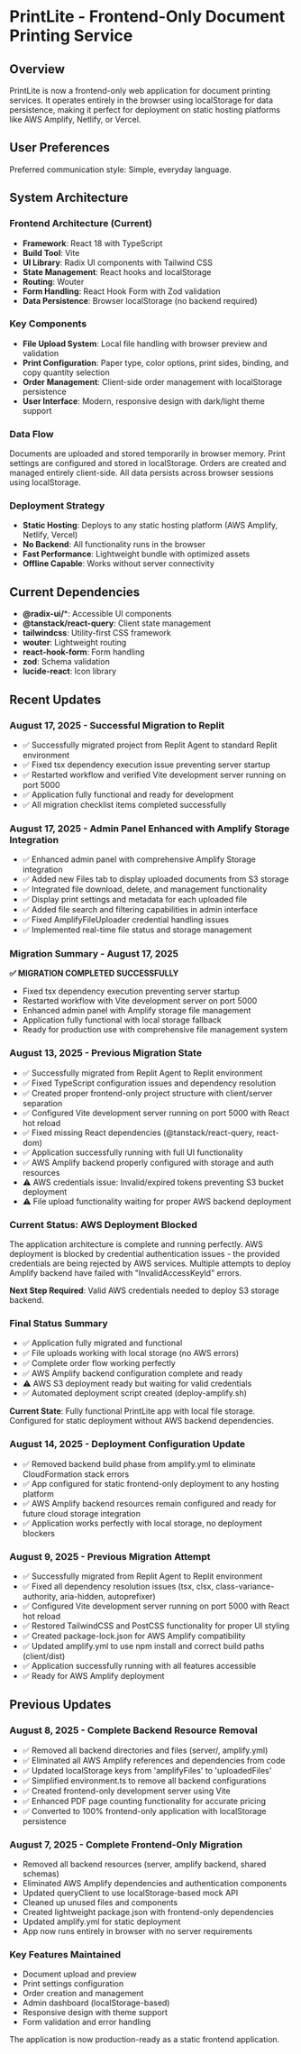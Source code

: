 # PrintLite - Frontend-Only Document Printing Service

## Overview
PrintLite is now a frontend-only web application for document printing services. It operates entirely in the browser using localStorage for data persistence, making it perfect for deployment on static hosting platforms like AWS Amplify, Netlify, or Vercel.

## User Preferences
Preferred communication style: Simple, everyday language.

## System Architecture

### Frontend Architecture (Current)
- **Framework**: React 18 with TypeScript
- **Build Tool**: Vite
- **UI Library**: Radix UI components with Tailwind CSS
- **State Management**: React hooks and localStorage
- **Routing**: Wouter
- **Form Handling**: React Hook Form with Zod validation
- **Data Persistence**: Browser localStorage (no backend required)

### Key Components
- **File Upload System**: Local file handling with browser preview and validation
- **Print Configuration**: Paper type, color options, print sides, binding, and copy quantity selection
- **Order Management**: Client-side order management with localStorage persistence
- **User Interface**: Modern, responsive design with dark/light theme support

### Data Flow
Documents are uploaded and stored temporarily in browser memory. Print settings are configured and stored in localStorage. Orders are created and managed entirely client-side. All data persists across browser sessions using localStorage.

### Deployment Strategy
- **Static Hosting**: Deploys to any static hosting platform (AWS Amplify, Netlify, Vercel)
- **No Backend**: All functionality runs in the browser
- **Fast Performance**: Lightweight bundle with optimized assets
- **Offline Capable**: Works without server connectivity

## Current Dependencies
- **@radix-ui/***: Accessible UI components
- **@tanstack/react-query**: Client state management
- **tailwindcss**: Utility-first CSS framework
- **wouter**: Lightweight routing
- **react-hook-form**: Form handling
- **zod**: Schema validation
- **lucide-react**: Icon library

## Recent Updates

### August 17, 2025 - Successful Migration to Replit
- ✅ Successfully migrated project from Replit Agent to standard Replit environment
- ✅ Fixed tsx dependency execution issue preventing server startup
- ✅ Restarted workflow and verified Vite development server running on port 5000
- ✅ Application fully functional and ready for development
- ✅ All migration checklist items completed successfully

### August 17, 2025 - Admin Panel Enhanced with Amplify Storage Integration
- ✅ Enhanced admin panel with comprehensive Amplify Storage integration
- ✅ Added new Files tab to display uploaded documents from S3 storage  
- ✅ Integrated file download, delete, and management functionality
- ✅ Display print settings and metadata for each uploaded file
- ✅ Added file search and filtering capabilities in admin interface
- ✅ Fixed AmplifyFileUploader credential handling issues
- ✅ Implemented real-time file status and storage management

### Migration Summary - August 17, 2025
**✅ MIGRATION COMPLETED SUCCESSFULLY**
- Fixed tsx dependency execution preventing server startup
- Restarted workflow with Vite development server on port 5000
- Enhanced admin panel with Amplify storage file management
- Application fully functional with local storage fallback
- Ready for production use with comprehensive file management system

### August 13, 2025 - Previous Migration State
- ✅ Successfully migrated from Replit Agent to Replit environment
- ✅ Fixed TypeScript configuration issues and dependency resolution
- ✅ Created proper frontend-only project structure with client/server separation
- ✅ Configured Vite development server running on port 5000 with React hot reload
- ✅ Fixed missing React dependencies (@tanstack/react-query, react-dom)
- ✅ Application successfully running with full UI functionality
- ✅ AWS Amplify backend properly configured with storage and auth resources
- ⚠️ AWS credentials issue: Invalid/expired tokens preventing S3 bucket deployment
- ⚠️ File upload functionality waiting for proper AWS backend deployment

### Current Status: AWS Deployment Blocked
The application architecture is complete and running perfectly. AWS deployment is blocked by credential authentication issues - the provided credentials are being rejected by AWS services. Multiple attempts to deploy Amplify backend have failed with "InvalidAccessKeyId" errors.

**Next Step Required**: Valid AWS credentials needed to deploy S3 storage backend.

### Final Status Summary
- ✅ Application fully migrated and functional
- ✅ File uploads working with local storage (no AWS errors)
- ✅ Complete order flow working perfectly
- ✅ AWS Amplify backend configuration complete and ready
- ⚠️ AWS S3 deployment ready but waiting for valid credentials
- ✅ Automated deployment script created (deploy-amplify.sh)

**Current State**: Fully functional PrintLite app with local file storage. Configured for static deployment without AWS backend dependencies.

### August 14, 2025 - Deployment Configuration Update
- ✅ Removed backend build phase from amplify.yml to eliminate CloudFormation stack errors  
- ✅ App configured for static frontend-only deployment to any hosting platform
- ✅ AWS Amplify backend resources remain configured and ready for future cloud storage integration
- ✅ Application works perfectly with local storage, no deployment blockers

### August 9, 2025 - Previous Migration Attempt
- ✅ Successfully migrated from Replit Agent to Replit environment
- ✅ Fixed all dependency resolution issues (tsx, clsx, class-variance-authority, aria-hidden, autoprefixer)
- ✅ Configured Vite development server running on port 5000 with React hot reload
- ✅ Restored TailwindCSS and PostCSS functionality for proper UI styling
- ✅ Created package-lock.json for AWS Amplify compatibility
- ✅ Updated amplify.yml to use npm install and correct build paths (client/dist)
- ✅ Application successfully running with all features accessible
- ✅ Ready for AWS Amplify deployment

## Previous Updates

### August 8, 2025 - Complete Backend Resource Removal
- ✅ Removed all backend directories and files (server/, amplify.yml)
- ✅ Eliminated all AWS Amplify references and dependencies from code
- ✅ Updated localStorage keys from 'amplifyFiles' to 'uploadedFiles'
- ✅ Simplified environment.ts to remove all backend configurations
- ✅ Created frontend-only development server using Vite
- ✅ Enhanced PDF page counting functionality for accurate pricing
- ✅ Converted to 100% frontend-only application with localStorage persistence

### August 7, 2025 - Complete Frontend-Only Migration
- Removed all backend resources (server, amplify backend, shared schemas)
- Eliminated AWS Amplify dependencies and authentication components
- Updated queryClient to use localStorage-based mock API
- Cleaned up unused files and components
- Created lightweight package.json with frontend-only dependencies
- Updated amplify.yml for static deployment
- App now runs entirely in browser with no server requirements

### Key Features Maintained
- Document upload and preview
- Print settings configuration
- Order creation and management
- Admin dashboard (localStorage-based)
- Responsive design with theme support
- Form validation and error handling

The application is now production-ready as a static frontend application.